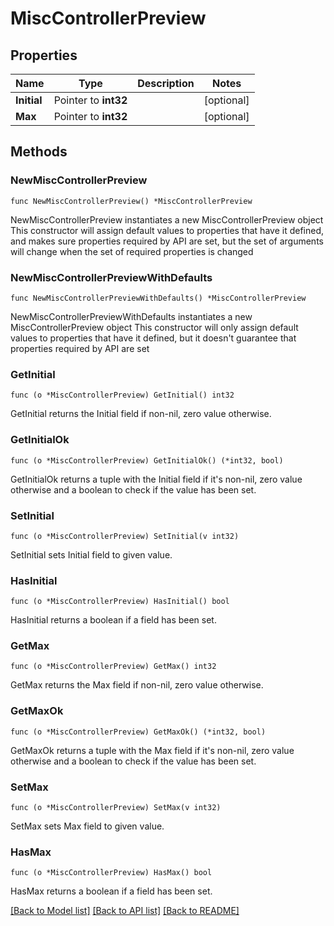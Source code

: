 # MiscControllerPreview

## Properties

Name | Type | Description | Notes
------------ | ------------- | ------------- | -------------
**Initial** | Pointer to **int32** |  | [optional] 
**Max** | Pointer to **int32** |  | [optional] 

## Methods

### NewMiscControllerPreview

`func NewMiscControllerPreview() *MiscControllerPreview`

NewMiscControllerPreview instantiates a new MiscControllerPreview object
This constructor will assign default values to properties that have it defined,
and makes sure properties required by API are set, but the set of arguments
will change when the set of required properties is changed

### NewMiscControllerPreviewWithDefaults

`func NewMiscControllerPreviewWithDefaults() *MiscControllerPreview`

NewMiscControllerPreviewWithDefaults instantiates a new MiscControllerPreview object
This constructor will only assign default values to properties that have it defined,
but it doesn't guarantee that properties required by API are set

### GetInitial

`func (o *MiscControllerPreview) GetInitial() int32`

GetInitial returns the Initial field if non-nil, zero value otherwise.

### GetInitialOk

`func (o *MiscControllerPreview) GetInitialOk() (*int32, bool)`

GetInitialOk returns a tuple with the Initial field if it's non-nil, zero value otherwise
and a boolean to check if the value has been set.

### SetInitial

`func (o *MiscControllerPreview) SetInitial(v int32)`

SetInitial sets Initial field to given value.

### HasInitial

`func (o *MiscControllerPreview) HasInitial() bool`

HasInitial returns a boolean if a field has been set.

### GetMax

`func (o *MiscControllerPreview) GetMax() int32`

GetMax returns the Max field if non-nil, zero value otherwise.

### GetMaxOk

`func (o *MiscControllerPreview) GetMaxOk() (*int32, bool)`

GetMaxOk returns a tuple with the Max field if it's non-nil, zero value otherwise
and a boolean to check if the value has been set.

### SetMax

`func (o *MiscControllerPreview) SetMax(v int32)`

SetMax sets Max field to given value.

### HasMax

`func (o *MiscControllerPreview) HasMax() bool`

HasMax returns a boolean if a field has been set.


[[Back to Model list]](../README.md#documentation-for-models) [[Back to API list]](../README.md#documentation-for-api-endpoints) [[Back to README]](../README.md)


